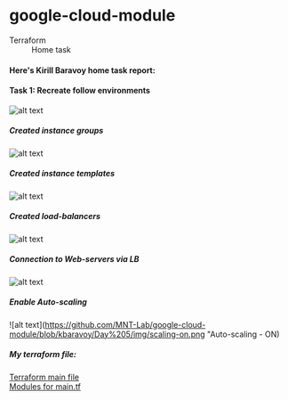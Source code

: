 # google-cloud-module


<dl>
  <dt>Terraform</dt>
  <dd>Home task</dd>
</dl>



#### Here's Kirill Baravoy home task report:
#### Task 1: Recreate follow environments  <br>
![alt text](https://github.com/MNT-Lab/google-cloud-module/blob/kbaravoy/Day%205/img/scheme.png "Scheme")

##### Created instance groups
![alt text](https://github.com/MNT-Lab/google-cloud-module/blob/kbaravoy/Day%205/img/instance_group.png "Instance group")

##### Created instance templates
![alt text](https://github.com/MNT-Lab/google-cloud-module/blob/kbaravoy/Day%205/img/instance_group.png "Instance templates")

##### Created load-balancers
![alt text](https://github.com/MNT-Lab/google-cloud-module/blob/kbaravoy/Day%205/img/lb.png "LB")

##### Connection to Web-servers via LB
![alt text](https://github.com/MNT-Lab/google-cloud-module/blob/kbaravoy/Day%205/img/nginx-via-lb.png "Instance templates")

##### Enable Auto-scaling
![alt text](https://github.com/MNT-Lab/google-cloud-module/blob/kbaravoy/Day%205/img/scaling-on.png "Auto-scaling - ON)


##### My terraform file:
[Terraform main file](https://github.com/MNT-Lab/google-cloud-module/blob/kbaravoy/Day%205/main.tf "Main.tf") <br>
[Modules for main.tf](https://github.com/MNT-Lab/google-cloud-module/blob/kbaravoy/Day%205/networks.tf "networks.tf") <br>
